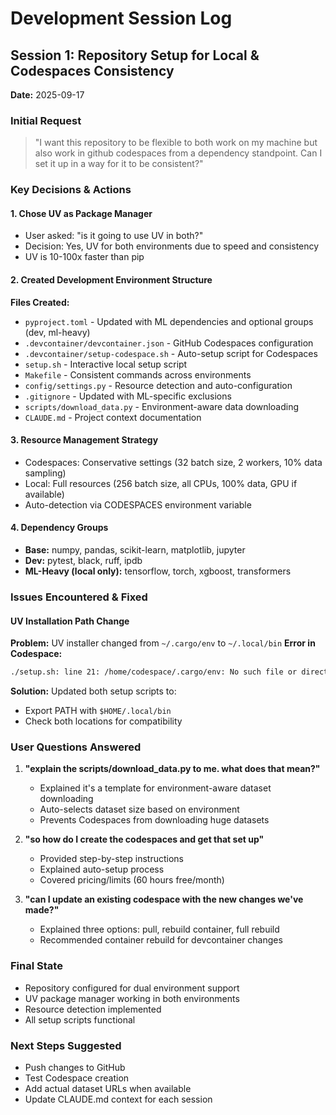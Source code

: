# Development Session Log

## Session 1: Repository Setup for Local & Codespaces Consistency
**Date:** 2025-09-17

### Initial Request
> "I want this repository to be flexible to both work on my machine but also work in github codespaces from a dependency standpoint. Can I set it up in a way for it to be consistent?"

### Key Decisions & Actions

#### 1. **Chose UV as Package Manager**
- User asked: "is it going to use UV in both?"
- Decision: Yes, UV for both environments due to speed and consistency
- UV is 10-100x faster than pip

#### 2. **Created Development Environment Structure**

**Files Created:**
- `pyproject.toml` - Updated with ML dependencies and optional groups (dev, ml-heavy)
- `.devcontainer/devcontainer.json` - GitHub Codespaces configuration
- `.devcontainer/setup-codespace.sh` - Auto-setup script for Codespaces
- `setup.sh` - Interactive local setup script
- `Makefile` - Consistent commands across environments
- `config/settings.py` - Resource detection and auto-configuration
- `.gitignore` - Updated with ML-specific exclusions
- `scripts/download_data.py` - Environment-aware data downloading
- `CLAUDE.md` - Project context documentation

#### 3. **Resource Management Strategy**
- Codespaces: Conservative settings (32 batch size, 2 workers, 10% data sampling)
- Local: Full resources (256 batch size, all CPUs, 100% data, GPU if available)
- Auto-detection via CODESPACES environment variable

#### 4. **Dependency Groups**
- **Base:** numpy, pandas, scikit-learn, matplotlib, jupyter
- **Dev:** pytest, black, ruff, ipdb
- **ML-Heavy (local only):** tensorflow, torch, xgboost, transformers

### Issues Encountered & Fixed

#### UV Installation Path Change
**Problem:** UV installer changed from `~/.cargo/env` to `~/.local/bin`
**Error in Codespace:**
```bash
./setup.sh: line 21: /home/codespace/.cargo/env: No such file or directory
```
**Solution:** Updated both setup scripts to:
- Export PATH with `$HOME/.local/bin`
- Check both locations for compatibility

### User Questions Answered

1. **"explain the scripts/download_data.py to me. what does that mean?"**
   - Explained it's a template for environment-aware dataset downloading
   - Auto-selects dataset size based on environment
   - Prevents Codespaces from downloading huge datasets

2. **"so how do I create the codespaces and get that set up"**
   - Provided step-by-step instructions
   - Explained auto-setup process
   - Covered pricing/limits (60 hours free/month)

3. **"can I update an existing codespace with the new changes we've made?"**
   - Explained three options: pull, rebuild container, full rebuild
   - Recommended container rebuild for devcontainer changes

### Final State
- Repository configured for dual environment support
- UV package manager working in both environments
- Resource detection implemented
- All setup scripts functional

### Next Steps Suggested
- Push changes to GitHub
- Test Codespace creation
- Add actual dataset URLs when available
- Update CLAUDE.md context for each session